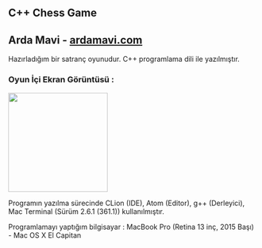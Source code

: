 ## C++ Chess Game
## Arda Mavi - [ardamavi.com](http://www.ardamavi.com/)

Hazırladığım bir satranç oyunudur.
C++ programlama dili ile yazılmıştır.

### Oyun İçi Ekran Görüntüsü :
<img src="http://i.hizliresim.com/1dR0mA.jpg" width="200">

Programın yazılma sürecinde CLion (IDE), Atom (Editor), g++ (Derleyici), Mac Terminal (Sürüm 2.6.1 (361.1)) kullanılmıştır.

Programlamayı yaptığım bilgisayar : MacBook Pro (Retina 13 inç, 2015 Başı) - Mac OS X El Capitan
